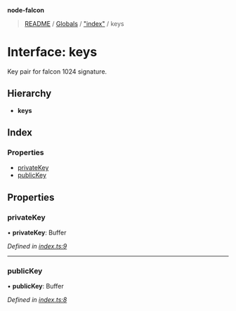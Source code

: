 **node-falcon**

> [README](../README.md) / [Globals](../globals.md) / ["index"](../modules/_index_.md) / keys

# Interface: keys

Key pair for falcon 1024 signature.

## Hierarchy

* **keys**

## Index

### Properties

* [privateKey](_index_.keys.md#privatekey)
* [publicKey](_index_.keys.md#publickey)

## Properties

### privateKey

•  **privateKey**: Buffer

*Defined in [index.ts:9](https://github.com/aellison5505/faclon-node/blob/06bd32b/src/index.ts#L9)*

___

### publicKey

•  **publicKey**: Buffer

*Defined in [index.ts:8](https://github.com/aellison5505/faclon-node/blob/06bd32b/src/index.ts#L8)*
